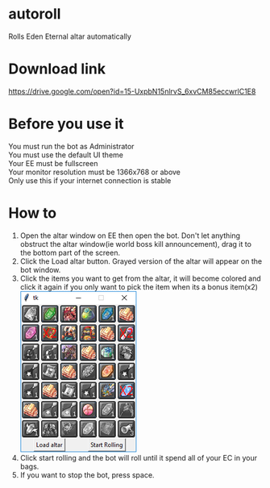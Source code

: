 # autoroll
Rolls Eden Eternal altar automatically

# Download link
https://drive.google.com/open?id=15-UxpbN15nlrvS_6xvCM85eccwrlC1E8

# Before you use it
You must run the bot as Administrator<br/>
You must use the default UI theme<br/>
Your EE must be fullscreen<br/>
Your monitor resolution must be 1366x768 or above<br/>
Only use this if your internet connection is stable<br/>

# How to
1. Open the altar window on EE then open the bot. Don't let anything obstruct the altar window(ie world boss kill announcement), drag it to the bottom part of the screen.<br/>
2. Click the Load altar button. Grayed version of the altar will appear on the bot window.
3. Click the items you want to get from the altar, it will become colored and click it again if you only want to pick the item when its a bonus item(x2)</br>
![](/readme/readme.png)</br>
4. Click start rolling and the bot will roll until it spend all of your EC in your bags.
5. If you want to stop the bot, press space.
